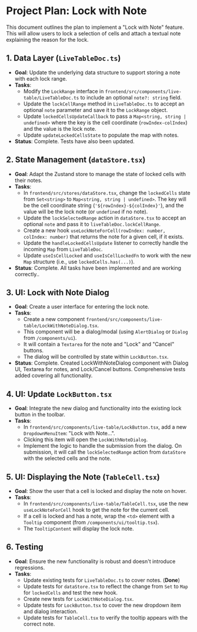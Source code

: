 # Project Plan: Lock with Note

This document outlines the plan to implement a "Lock with Note" feature. This will allow users to lock a selection of cells and attach a textual note explaining the reason for the lock.

## 1. Data Layer (`LiveTableDoc.ts`)

-   **Goal**: Update the underlying data structure to support storing a note with each lock range.
-   **Tasks**:
    *   Modify the `LockRange` interface in `frontend/src/components/live-table/LiveTableDoc.ts` to include an optional `note?: string` field.
    *   Update the `lockCellRange` method in `LiveTableDoc.ts` to accept an optional `note` parameter and save it to the `LockRange` object.
    *   Update `lockedCellsUpdateCallback` to pass a `Map<string, string | undefined>` where the key is the cell coordinate (`rowIndex-colIndex`) and the value is the lock note.
    *   Update `updateLockedCellsState` to populate the map with notes.
-   **Status**: Complete. Tests have also been updated.

## 2. State Management (`dataStore.tsx`)

-   **Goal**: Adapt the Zustand store to manage the state of locked cells with their notes.
-   **Tasks**:
    *   In `frontend/src/stores/dataStore.tsx`, change the `lockedCells` state from `Set<string>` to `Map<string, string | undefined>`. The key will be the cell coordinate string (`'${rowIndex}-${colIndex}'`), and the value will be the lock note (or `undefined` if no note).
    *   Update the `lockSelectedRange` action in `dataStore.tsx` to accept an optional `note` and pass it to `liveTableDoc.lockCellRange`.
    *   Create a new hook `useLockNoteForCell(rowIndex: number, colIndex: number)` that returns the note for a given cell, if it exists.
    *   Update the `handleLockedCellsUpdate` listener to correctly handle the incoming `Map` from `LiveTableDoc`.
    *   Update `useIsCellLocked` and `useIsCellLockedFn` to work with the new
        `Map` structure (i.e., use `lockedCells.has(...)`).
-   **Status**: Complete. All tasks have been implemented and are working correctly..

## 3. UI: Lock with Note Dialog

-   **Goal**: Create a user interface for entering the lock note.
-   **Tasks**:
    *   Create a new component `frontend/src/components/live-table/LockWithNoteDialog.tsx`.
    *   This component will be a dialog/modal (using `AlertDialog` or `Dialog` from `/components/ui`).
    *   It will contain a `Textarea` for the note and "Lock" and "Cancel" buttons.
    *   The dialog will be controlled by state within `LockButton.tsx`.
-   **Status**: Complete. Created LockWithNoteDialog component with Dialog UI, Textarea for notes, and Lock/Cancel buttons. Comprehensive tests added covering all functionality.

## 4. UI: Update `LockButton.tsx`

-   **Goal**: Integrate the new dialog and functionality into the existing lock button in the toolbar.
-   **Tasks**:
    *   In `frontend/src/components/live-table/LockButton.tsx`, add a new `DropdownMenuItem`: "Lock with Note...".
    *   Clicking this item will open the `LockWithNoteDialog`.
    *   Implement the logic to handle the submission from the dialog. On submission, it will call the `lockSelectedRange` action from `dataStore` with the selected cells and the note.

## 5. UI: Displaying the Note (`TableCell.tsx`)

-   **Goal**: Show the user that a cell is locked and display the note on hover.
-   **Tasks**:
    *   In `frontend/src/components/live-table/TableCell.tsx`, use the new `useLockNoteForCell` hook to get the note for the current cell.
    *   If a cell is locked and has a note, wrap the `<td>` element with a `Tooltip` component (from `/components/ui/tooltip.tsx`).
    *   The `TooltipContent` will display the lock note.

## 6. Testing

-   **Goal**: Ensure the new functionality is robust and doesn't introduce regressions.
-   **Tasks**:
    *   Update existing tests for `LiveTableDoc.ts` to cover notes. (**Done**)
    *   Update tests for `dataStore.tsx` to reflect the change from `Set` to `Map` for `lockedCells` and test the new hook.
    *   Create new tests for `LockWithNoteDialog.tsx`.
    *   Update tests for `LockButton.tsx` to cover the new dropdown item and dialog interaction.
    *   Update tests for `TableCell.tsx` to verify the tooltip appears with the correct note.
